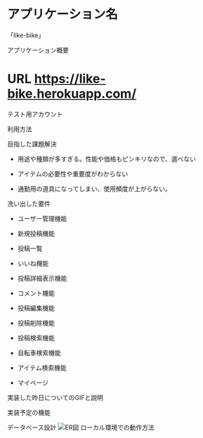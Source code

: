 # アプリケーション名
「like-bike」

アプリケーション概要



# URL https://like-bike.herokuapp.com/

テスト用アカウント

利用方法




目指した課題解決

* 用途や種類が多すぎる。性能や価格もピンキリなので、選べない

* アイテムの必要性や重要度がわからない

* 通勤用の道具になってしまい、使用頻度が上がらない。

洗い出した要件

* ユーザー管理機能

* 新規投稿機能

* 投稿一覧

* いいね機能

* 投稿詳細表示機能

* コメント機能

* 投稿編集機能

* 投稿削除機能

* 投稿検索機能

* 自転車検索機能

* アイテム検索機能

* マイページ

実装した昨日についてのGIFと説明

実装予定の機能

データベース設計
![ER図](https://gyazo.com/1200b99ecbf9082b2af0014199b35b79)
ローカル環境での動作方法